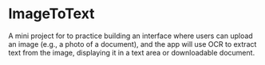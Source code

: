 # ImageToText
A mini project for to practice building an interface where users can upload an image (e.g., a photo of a document), and the app will use OCR to extract text from the image, displaying it in a text area or downloadable document.
